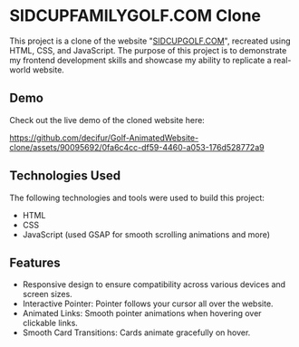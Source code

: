 # SIDCUPFAMILYGOLF.COM Clone

This project is a clone of the website "[SIDCUPGOLF.COM](https://sidcupfamilygolf.com/)", recreated using HTML, CSS, and JavaScript. The purpose of this project is to demonstrate my frontend development skills and showcase my ability to replicate a real-world website.

## Demo
Check out the live demo of the cloned website here:



https://github.com/decifur/Golf-AnimatedWebsite-clone/assets/90095692/0fa6c4cc-df59-4460-a053-176d528772a9



## Technologies Used
The following technologies and tools were used to build this project:

* HTML
* CSS
* JavaScript (used GSAP for smooth scrolling animations and more)

## Features

* Responsive design to ensure compatibility across various devices and screen sizes.
* Interactive Pointer: Pointer follows your cursor all over the website.
* Animated Links: Smooth pointer animations when hovering over clickable links.
* Smooth Card Transitions: Cards animate gracefully on hover.



